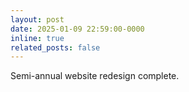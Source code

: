 ```yaml
---
layout: post
date: 2025-01-09 22:59:00-0000
inline: true
related_posts: false
---
```


Semi-annual website redesign complete.